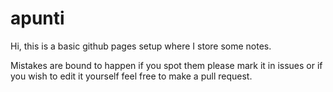 # apunti

Hi, this is a basic github pages setup where I store some notes. 


Mistakes are bound to happen if you spot them please mark it in issues or 
if you wish to edit it yourself feel free to make a pull request.
